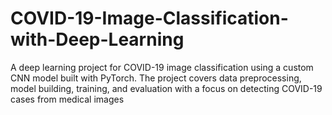 # COVID-19-Image-Classification-with-Deep-Learning
A deep learning project for COVID-19 image classification using a custom CNN model built with PyTorch. The project covers data preprocessing, model building, training, and evaluation with a focus on detecting COVID-19 cases from medical images
